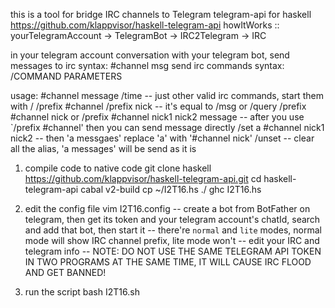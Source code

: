 this is a tool for bridge IRC channels to Telegram
telegram-api for haskell https://github.com/klappvisor/haskell-telegram-api
howItWorks :: yourTelegramAccount -> TelegramBot -> IRC2Telegram -> IRC

in your telegram account conversation with your telegram bot, 
send messages to irc syntax: #channel msg
send irc commands syntax: /COMMAND PARAMETERS

usage: 
#channel message
/time      -- just other valid irc commands, start them with /
/prefix #channel
/prefix nick    -- it's equal to /msg or /query
/prefix #channel nick or /prefix #channel nick1 nick2
message  -- after you use `/prefix #channel' then you can send message directly
/set a #channel nick1 nick2  -- then 'a messgaes' replace 'a' with '#channel nick'
/unset  -- clear all the alias, 'a messages' will be send as it is

1. compile code to native code
    git clone haskell https://github.com/klappvisor/haskell-telegram-api.git 
    cd haskell-telegram-api
    cabal v2-build
    cp ~/I2T16.hs ./
    ghc I2T16.hs 

2. edit the config file
    vim I2T16.config
    -- create a bot from BotFather on telegram, then get its token and your telegram account's chatId, search and add that bot, then start it
    -- there're `normal` and `lite` modes, normal mode will show IRC channel prefix, lite mode won't
    -- edit your IRC and telegram info
    -- NOTE: DO NOT USE THE SAME TELEGRAM API TOKEN IN TWO PROGRAMS AT THE SAME TIME, IT WILL CAUSE IRC FLOOD AND GET BANNED!

3. run the script
    bash I2T16.sh
